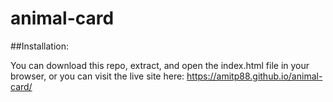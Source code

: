 # animal-card

##Installation:

You can download this repo, extract, and open the index.html file in your browser,
or you can visit the live site here: https://amitp88.github.io/animal-card/
